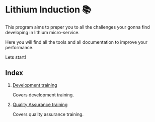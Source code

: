 # Lithium Induction 📚

This program aims to preper you to all the challenges your gonna find developing in lithium micro-service.

Here you will find all the tools and all documentation to improve your performance.

Lets start!

## Index

1. [Development training](Dev/README.md)

    Covers development training.

2. [Quality Assurance training](QA/README.md)

    Covers quality assurance training.